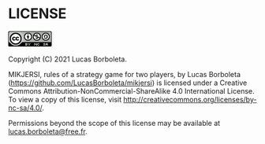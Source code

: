 # LICENSE

[![Creative Commons License](../pictures/CC-BY-NC-SA.png)](http://creativecommons.org/licenses/by-nc-sa/4.0/)

Copyright (C) 2021 Lucas Borboleta.

MIKJERSI, rules of a strategy game for two players, by Lucas Borboleta (https://github.com/LucasBorboleta/mikjersi) is licensed under a Creative Commons Attribution-NonCommercial-ShareAlike 4.0 International License. To view a copy of this license, visit http://creativecommons.org/licenses/by-nc-sa/4.0/.

Permissions beyond the scope of this license may be available at [lucas.borboleta@free.fr](mailto:lucas.borboleta@free.fr).